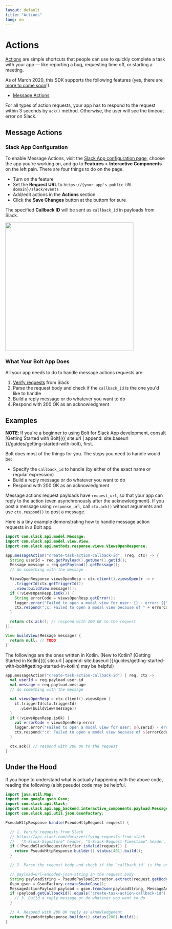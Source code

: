 ```yaml
---
layout: default
title: "Actions"
lang: en
---
```


# Actions

[Actions](https://api.slack.com/interactivity/actions) are simple shortcuts that people can use to quickly complete a task with your app — like reporting a bug, requesting time off, or starting a meeting.

As of March 2020, this SDK supports the following features (yes, there are [more to come soon](https://medium.com/slack-developer-blog/introducing-the-slack-app-toolkit-3d509a15f41b)!).

* [Message Actions](https://api.slack.com/interactive-messages)

For all types of action requests, your app has to respond to the request within 3 seconds by `ack()` method. Otherwise, the user will see the timeout error on Slack.

## Message Actions

### Slack App Configuration

To enable Message Actions, visit the [Slack App configuration page](http://api.slack.com/apps), choose the app you're working on, and go to **Features** > **Interactive Components** on the left pain. There are four things to do on the page.

* Turn on the feature
* Set the **Request URL** to `https://{your app's public URL domain}/slack/events`
* Add/edit actions in the **Actions** section
* Click the **Save Changes** button at the buttom for sure

The specified **Callback ID** will be sent as `callback_id` in payloads from Slack.

<img src="{{ site.url | append: site.baseurl }}/assets/images/bolt-actions.png" width="400" />

### What Your Bolt App Does

All your app needs to do to handle message actions requests are:

1. [Verify requests](https://api.slack.com/docs/verifying-requests-from-slack) from Slack
1. Parse the request body and check if the `callback_id` is the one you'd like to handle
1. Build a reply message or do whatever you want to do
1. Respond with 200 OK as an acknowledgment

## Examples

**NOTE**: If you're a beginner to using Bolt for Slack App development, consult [Getting Started with Bolt]({{ site.url | append: site.baseurl }}/guides/getting-started-with-bolt), first.

Bolt does most of the things for you. The steps you need to handle would be:

* Specify the `callback_id` to handle (by either of the exact name or regular expression)
* Build a reply message or do whatever you want to do
* Respond with 200 OK as an acknowledgment

Message actions request payloads have `request_url`, so that your app can reply to the action (even asynchronously after the acknowledgment). If you post a message using `response_url`, call `ctx.ack()` without arguments and use `ctx.respond()` to post a message.

Here is a tiny example demonstrating how to handle message action requests in a Bolt app.

```java
import com.slack.api.model.Message;
import com.slack.api.model.view.View;
import com.slack.api.methods.response.views.ViewsOpenResponse;

app.messageAction("create-task-action-callback-id", (req, ctx) -> {
  String userId = req.getPayload().getUser().getId();
  Message message = req.getPayload().getMessage();
  // do something with the message

  ViewsOpenResponse viewsOpenResp = ctx.client().viewsOpen(r -> r
    .triggerId(ctx.getTriggerId())
    .view(buildView(message)));
  if (!viewsOpenResp.isOk()) {
    String errorCode = viewsOpenResp.getError();
    logger.error("Failed to open a modal view for user: {} - error: {}", userId, errorCode);
    ctx.respond(":x: Failed to open a modal view because of " + errorCode);
  }

  return ctx.ack(); // respond with 200 OK to the request
});

View buildView(Message message) {
  return null; // TODO
}
```

The followings are the ones written in Kotlin. (New to Kotlin? [Getting Started in Kotlin]({{ site.url | append: site.baseurl }}/guides/getting-started-with-bolt#getting-started-in-kotlin) may be helpful)

```kotlin
app.messageAction("create-task-action-callback-id") { req, ctx ->
  val userId = req.payload.user.id
  val message = req.payload.message
  // do something with the message

  val viewsOpenResp = ctx.client().viewsOpen {
    it.triggerId(ctx.triggerId)
      .view(buildView(message))
  }
  if (!viewsOpenResp.isOk) {
    val errorCode = viewsOpenResp.error
    logger.error("Failed to open a modal view for user: ${userId} - error: ${errorCode}")
    ctx.respond(":x: Failed to open a modal view because of ${errorCode}")
  }

  ctx.ack() // respond with 200 OK to the request
}
```

## Under the Hood

If you hope to understand what is actually happening with the above code, reading the following (a bit pseudo) code may be helpful.

```java
import java.util.Map;
import com.google.gson.Gson;
import com.slack.api.Slack;
import com.slack.api.app_backend.interactive_components.payload.MessageActionPayload;
import com.slack.api.util.json.GsonFactory;

PseudoHttpResponse handle(PseudoHttpRequest request) {

  // 1. Verify requests from Slack
  // https://api.slack.com/docs/verifying-requests-from-slack
  //   "X-Slack-Signature" header, "X-Slack-Request-Timestamp" header, and raw request body
  if (!PseudoSlackRequestVerifier.isValid(request)) {
    return PseudoHttpResponse.builder().status(401).build();
  }

  // 2. Parse the request body and check if the `callback_id` is the one you'd like to handle

  // payload=url-encoded-json-string in the request body
  String payloadString = PseudoPayloadExtractor.extract(request.getBodyAsString());
  Gson gson = GsonFactory.createSnakeCase();
  MessageActionPayload payload = gson.fromJson(payloadString, MessageActionPayload.class);
  if (payload.getCallbackId().equals("create-task-action-callback-id")) {
    // 3. Build a reply message or do whatever you want to do
  }

  // 4. Respond with 200 OK reply as aknowledgement
  return PseudoHttpResponse.builder().status(200).build();
}
```
